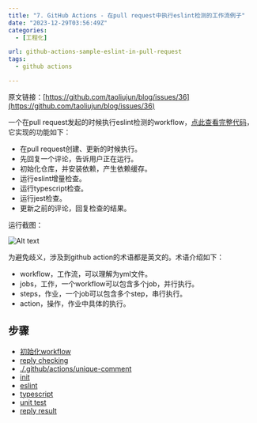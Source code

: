 ```yaml
---
title: "7. GitHub Actions - 在pull request中执行eslint检测的工作流例子"
date: "2023-12-29T03:56:49Z"
categories:
  - [工程化]

url: github-actions-sample-eslint-in-pull-request
tags:
  - github actions

---
```



原文链接：[https://github.com/taoliujun/blog/issues/36](https://github.com/taoliujun/blog/issues/36)

<!--hexo
---
url: github-actions-sample-eslint-in-pull-request
tags:
  - github actions
---
-->

一个在pull request发起的时候执行eslint检测的workflow，[点此查看完整代码](https://github.com/taoliujun/npm-packages/blob/master/.github/workflows/check-pull-request.yml)，它实现的功能如下：

- 在pull request创建、更新的时候执行。
- 先回复一个评论，告诉用户正在运行。
- 初始化仓库，并安装依赖，产生依赖缓存。
- 运行eslint增量检查。
- 运行typescript检查。
- 运行jest检查。
- 更新之前的评论，回复检查的结果。

运行截图：

![Alt text](https://github.com/taoliujun/blog/assets/5689134/09c86bc1-ada1-41c3-9f8f-7e6c46f8204e)

为避免歧义，涉及到github action的术语都是英文的。术语介绍如下：

* workflow，工作流，可以理解为yml文件。
* jobs，工作，一个workflow可以包含多个job，并行执行。
* steps，作业，一个job可以包含多个step，串行执行。
* action，操作，作业中具体的执行。

## 步骤

- [初始化workflow](https://github.com/taoliujun/blog/issues/36#issuecomment-1871790603)
- [reply checking](https://github.com/taoliujun/blog/issues/36#issuecomment-1871806576)
- [./.github/actions/unique-comment](https://github.com/taoliujun/blog/issues/36#issuecomment-1871818126)
- [init](https://github.com/taoliujun/blog/issues/36#issuecomment-1871862632)
- [eslint](https://github.com/taoliujun/blog/issues/36#issuecomment-1871862779)
- [typescript](https://github.com/taoliujun/blog/issues/36#issuecomment-1871862850)
- [unit test](https://github.com/taoliujun/blog/issues/36#issuecomment-1871863037)
- [reply result](https://github.com/taoliujun/blog/issues/36#issuecomment-1871863117)